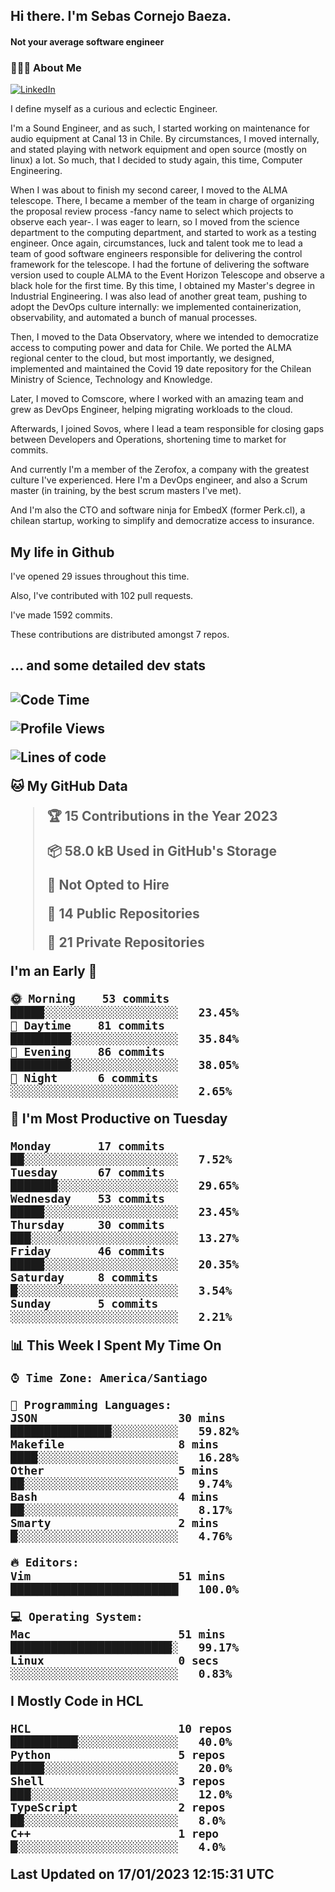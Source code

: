 <h2> Hi there.  I'm Sebas Cornejo Baeza.</h2>
<h4> Not your average software engineer</h4>
<h3> 👨🏻‍💻 About Me </h3>
<a href="http://linkedin.com/in/sebastian-cornejo-baeza/"><img alt="LinkedIn" src="https://img.shields.io/badge/Sebas%20Cornejo%20-informational?style=appveyor&logo=linkedin"></a>


I define myself as a curious and eclectic Engineer.

I'm a Sound Engineer, and as such, I started working on maintenance for audio equipment at Canal 13 in Chile.
By circumstances, I moved internally, and stated playing with network equipment and open source (mostly on linux) 
a lot. So much, that I decided to study again, this time, Computer Engineering.

When I was about to finish my second career, I moved to the ALMA telescope. There, I became a member of the team
in charge of organizing the proposal review process -fancy name to select which projects to observe each year-. 
I was eager to learn, so I moved from the science department to the computing department, and started to work as 
a testing engineer. Once again, circumstances, luck and talent took me to lead a team of good software engineers 
responsible for delivering the control framework for the telescope. I had the fortune of delivering the software
version used to couple ALMA to the Event Horizon Telescope and observe a black hole for the first time.
By this time, I obtained my Master's degree in Industrial Engineering.
I was also lead of another great team, pushing to adopt the DevOps culture internally: we implemented containerization, observability, and automated a bunch of manual processes.

Then, I moved to the Data Observatory, where we intended to democratize access to computing power
and data for Chile. We ported the ALMA regional center to the cloud, but most importantly, we designed, implemented
and maintained the Covid 19 date repository for the Chilean Ministry of Science, Technology and Knowledge.

Later, I moved to Comscore, where I worked with an amazing team and grew as DevOps Engineer, helping migrating workloads to the cloud.

Afterwards, I joined Sovos, where I lead a team responsible for closing gaps between Developers and Operations, shortening time to market for commits.

And currently I'm a member of the Zerofox, a company with the greatest culture I've experienced. Here I'm a DevOps
engineer, and also a Scrum master (in training, by the best scrum masters I've met).
 
And I'm also the CTO and software ninja for EmbedX (former Perk.cl), a chilean startup, working to simplify and democratize access to insurance.

<h2> My life in Github </h2>

I've opened 29 issues throughout this time.

Also, I've contributed with 102 pull requests.

I've made 1592 commits.

These contributions are distributed amongst 7 repos.

<h2>... and some detailed dev stats<h2>

<!--START_SECTION:waka-->
![Code Time](http://img.shields.io/badge/Code%20Time-230%20hrs%2043%20mins-blue)

![Profile Views](http://img.shields.io/badge/Profile%20Views-0-blue)

![Lines of code](https://img.shields.io/badge/From%20Hello%20World%20I%27ve%20Written-542%20Thousand%20lines%20of%20code-blue)

**🐱 My GitHub Data** 

> 🏆 15 Contributions in the Year 2023
 > 
> 📦 58.0 kB Used in GitHub's Storage 
 > 
> 🚫 Not Opted to Hire
 > 
> 📜 14 Public Repositories 
 > 
> 🔑 21 Private Repositories  
 > 
**I'm an Early 🐤** 

```text
🌞 Morning    53 commits     █████░░░░░░░░░░░░░░░░░░░░   23.45% 
🌆 Daytime    81 commits     █████████░░░░░░░░░░░░░░░░   35.84% 
🌃 Evening    86 commits     █████████░░░░░░░░░░░░░░░░   38.05% 
🌙 Night      6 commits      ░░░░░░░░░░░░░░░░░░░░░░░░░   2.65%

```
📅 **I'm Most Productive on Tuesday** 

```text
Monday       17 commits     ██░░░░░░░░░░░░░░░░░░░░░░░   7.52% 
Tuesday      67 commits     ███████░░░░░░░░░░░░░░░░░░   29.65% 
Wednesday    53 commits     █████░░░░░░░░░░░░░░░░░░░░   23.45% 
Thursday     30 commits     ███░░░░░░░░░░░░░░░░░░░░░░   13.27% 
Friday       46 commits     █████░░░░░░░░░░░░░░░░░░░░   20.35% 
Saturday     8 commits      █░░░░░░░░░░░░░░░░░░░░░░░░   3.54% 
Sunday       5 commits      ░░░░░░░░░░░░░░░░░░░░░░░░░   2.21%

```


📊 **This Week I Spent My Time On** 

```text
⌚︎ Time Zone: America/Santiago

💬 Programming Languages: 
JSON                     30 mins             ███████████████░░░░░░░░░░   59.82% 
Makefile                 8 mins              ████░░░░░░░░░░░░░░░░░░░░░   16.28% 
Other                    5 mins              ██░░░░░░░░░░░░░░░░░░░░░░░   9.74% 
Bash                     4 mins              ██░░░░░░░░░░░░░░░░░░░░░░░   8.17% 
Smarty                   2 mins              █░░░░░░░░░░░░░░░░░░░░░░░░   4.76%

🔥 Editors: 
Vim                      51 mins             █████████████████████████   100.0%

💻 Operating System: 
Mac                      51 mins             ████████████████████████░   99.17% 
Linux                    0 secs              ░░░░░░░░░░░░░░░░░░░░░░░░░   0.83%

```

**I Mostly Code in HCL** 

```text
HCL                      10 repos            ██████████░░░░░░░░░░░░░░░   40.0% 
Python                   5 repos             █████░░░░░░░░░░░░░░░░░░░░   20.0% 
Shell                    3 repos             ███░░░░░░░░░░░░░░░░░░░░░░   12.0% 
TypeScript               2 repos             ██░░░░░░░░░░░░░░░░░░░░░░░   8.0% 
C++                      1 repo              █░░░░░░░░░░░░░░░░░░░░░░░░   4.0%

```



 Last Updated on 17/01/2023 12:15:31 UTC
<!--END_SECTION:waka-->
